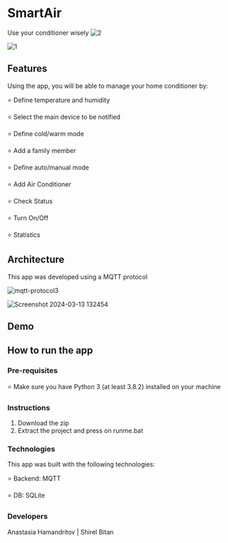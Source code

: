 # SmartAir

Use your conditioner wisely 
![2](https://github.com/ShirelBi/IOT_SMART_HOME/assets/53013989/1ddc2d09-68f1-4226-aff4-789526e797c1)

![1](https://github.com/ShirelBi/IOT_SMART_HOME/assets/53013989/6987f9d6-c260-4777-a7b2-d8e66146ac1d)

## Features

Using the app, you will be able to manage your home conditioner by:

⭐ Define temperature and humidity

⭐ Select the main device to be notified

⭐ Define cold/warm mode

⭐ Add a family member

⭐ Define auto/manual mode

⭐ Add Air Conditioner

⭐ Check Status

⭐ Turn On/Off

⭐ Statistics

## Architecture

This app was developed using a MQTT protocol

![mqtt-protocol3](https://github.com/ShirelBi/IOT_SMART_HOME/assets/53013989/d8377053-b4e2-4694-8800-1a9c8003d500)

![Screenshot 2024-03-13 132454](https://github.com/ShirelBi/IOT_SMART_HOME/assets/53013989/ef6b8226-b18f-4a08-b64c-ae09803e2532)

## Demo

## How to run the app
### Pre-requisites
⭐ Make sure you have Python 3 (at least 3.8.2) installed on your machine

### Instructions
1. Download the zip
2. Extract the project and press on runme.bat

### Technologies
This app was built with the following technologies:

⭐ Backend: MQTT

⭐ DB: SQLite

### Developers 
Anastasia Hamandritov | Shirel Bitan

